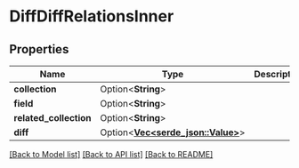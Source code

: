 # DiffDiffRelationsInner

## Properties

Name | Type | Description | Notes
------------ | ------------- | ------------- | -------------
**collection** | Option<**String**> |  | [optional]
**field** | Option<**String**> |  | [optional]
**related_collection** | Option<**String**> |  | [optional]
**diff** | Option<[**Vec<serde_json::Value>**](serde_json::Value.md)> |  | [optional]

[[Back to Model list]](../README.md#documentation-for-models) [[Back to API list]](../README.md#documentation-for-api-endpoints) [[Back to README]](../README.md)


